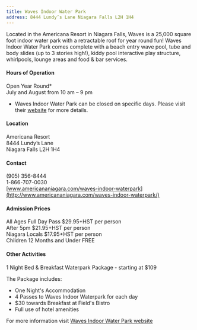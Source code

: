 ```yaml
---
title: Waves Indoor Water Park
address: 8444 Lundy’s Lane Niagara Falls L2H 1H4
---
```

Located in the Americana Resort in Niagara Falls, Waves is a 25,000 square foot indoor water park with a retractable roof for year round fun! Waves Indoor Water Park comes complete with a beach entry wave pool, tube and body slides (up to 3 stories high!), kiddy pool interactive play structure, whirlpools, lounge areas and food & bar services.

#### Hours of Operation
Open Year Round*  
July and August from 10 am – 9 pm  
* Waves Indoor Water Park can be closed on specific days.  Please visit their [website](http://www.americananiagara.com/waves-indoor-waterpark/waterpark-hours-operations/) for more details.   

#### Location
Americana Resort  
8444 Lundy’s Lane  
Niagara Falls L2H 1H4  

#### Contact
(905) 356-8444  
1-866-707-0030  
[www.americananiagara.com/waves-indoor-waterpark](http://www.americananiagara.com/waves-indoor-waterpark/)

#### Admission Prices
All Ages Full Day Pass $29.95+HST per person  
After 5pm $21.95+HST per person  
Niagara Locals $17.95+HST per person  
Children 12 Months and Under FREE  


#### Other Activities
1 Night Bed & Breakfast Waterpark Package - starting at $109  

The Package includes:  
- One Night's Accommodation  
- 4 Passes to Waves Indoor Waterpark for each day  
- $30 towards Breakfast at Field's Bistro  
- Full use of hotel amenities  

For more information visit [Waves Indoor Water Park website](http://www.americananiagara.com/waves-indoor-waterpark/)
